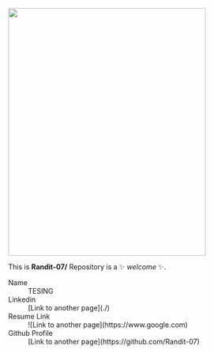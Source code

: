 <!--## Hi there 👋-->

<img src="https://github.com/user-attachments/assets/a7f54f34-8be4-4844-a3e5-3efafeed10f5" width="400" height="500">



This is **Randit-07/** Repository is a ✨ _welcome_ ✨.

<dl>
<dt>Name</dt>
<dd>TESING </dd>
<dt>Linkedin</dt>
<dd>[Link to another page](./)</dd>
<dt>Resume Link</dt>
<dd>![Link to another page](https://www.google.com)</dd>
<dt>Github Profile</dt>
<dd>[Link to another page](https://github.com/Randit-07)</dd>
</dl>


